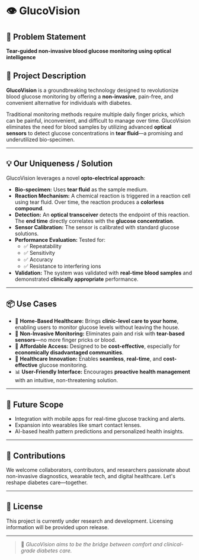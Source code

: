 # 👁️ GlucoVision

## 📌 Problem Statement

**Tear-guided non-invasive blood glucose monitoring using optical intelligence**

## 🧪 Project Description

**GlucoVision** is a groundbreaking technology designed to revolutionize blood glucose monitoring by offering a **non-invasive**, pain-free, and convenient alternative for individuals with diabetes.

Traditional monitoring methods require multiple daily finger pricks, which can be painful, inconvenient, and difficult to manage over time. GlucoVision eliminates the need for blood samples by utilizing advanced **optical sensors** to detect glucose concentrations in **tear fluid**—a promising and underutilized bio-specimen.

---

## 💡 Our Uniqueness / Solution

GlucoVision leverages a novel **opto-electrical approach**:

- **Bio-specimen:** Uses **tear fluid** as the sample medium.
- **Reaction Mechanism:** A chemical reaction is triggered in a reaction cell using tear fluid. Over time, the reaction produces a **colorless compound**.
- **Detection:** An **optical transceiver** detects the endpoint of this reaction. The **end time** directly correlates with the **glucose concentration**.
- **Sensor Calibration:** The sensor is calibrated with standard glucose solutions.
- **Performance Evaluation:** Tested for:
  - ✅ Repeatability  
  - ✅ Sensitivity  
  - ✅ Accuracy  
  - ✅ Resistance to interfering ions  
- **Validation:** The system was validated with **real-time blood samples** and demonstrated **clinically appropriate** performance.

---

## 📦 Use Cases

- 🏥 **Home-Based Healthcare:** Brings **clinic-level care to your home**, enabling users to monitor glucose levels without leaving the house.
- 💉 **Non-Invasive Monitoring:** Eliminates pain and risk with **tear-based sensors**—no more finger pricks or blood.
- 💸 **Affordable Access:** Designed to be **cost-effective**, especially for **economically disadvantaged communities**.
- 🔄 **Healthcare Innovation:** Enables **seamless**, **real-time**, and **cost-effective** glucose monitoring.
- 📊 **User-Friendly Interface:** Encourages **proactive health management** with an intuitive, non-threatening solution.

---

## 🔬 Future Scope

- Integration with mobile apps for real-time glucose tracking and alerts.
- Expansion into wearables like smart contact lenses.
- AI-based health pattern predictions and personalized health insights.

---

## 🤝 Contributions

We welcome collaborators, contributors, and researchers passionate about non-invasive diagnostics, wearable tech, and digital healthcare. Let's reshape diabetes care—together.

---

## 📃 License

This project is currently under research and development. Licensing information will be provided upon release.

---

> 🧬 *GlucoVision aims to be the bridge between comfort and clinical-grade diabetes care.*

